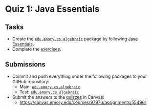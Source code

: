# Quiz 1: Java Essentials

## Tasks

* Create the [`edu.emory.cs.algebraic`](../../src/main/java/edu/emory/cs/algebraic) package by following [Java Essentials](https://emory.gitbook.io/dsa-java/java-essentials/).
* Complete the [exercises](https://emory.gitbook.io/dsa-java/java-essentials/exercises).

## Submissions

* Commit and push everything under the following packages to your GitHub repository:
  * Main: [`edu.emory.cs.algebraic`](../../src/main/java/edu/emory/cs/algebraic)
  * Test: [`edu.emory.cs.algebraic`](../../src/test/java/edu/emory/cs/algebraic)
* Submit the answers to the [quizzes](https://emory.gitbook.io/dsa-java/java-essentials/exercises#quizzes) in Canvas:
  * https://canvas.emory.edu/courses/97976/assignments/554961